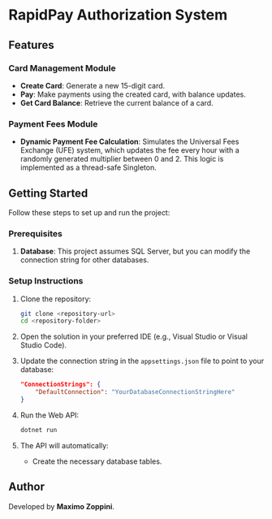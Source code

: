# RapidPay Authorization System

## Features

### Card Management Module
- **Create Card**: Generate a new 15-digit card.
- **Pay**: Make payments using the created card, with balance updates.
- **Get Card Balance**: Retrieve the current balance of a card.

### Payment Fees Module
- **Dynamic Payment Fee Calculation**: Simulates the Universal Fees Exchange (UFE) system, which updates the fee every hour with a randomly generated multiplier between 0 and 2. This logic is implemented as a thread-safe Singleton.

## Getting Started

Follow these steps to set up and run the project:

### Prerequisites
1. **Database**: This project assumes SQL Server, but you can modify the connection string for other databases.

### Setup Instructions
1. Clone the repository:
   ```bash
   git clone <repository-url>
   cd <repository-folder>
   ```
2. Open the solution in your preferred IDE (e.g., Visual Studio or Visual Studio Code).

3. Update the connection string in the `appsettings.json` file to point to your database:
   ```json
   "ConnectionStrings": {
       "DefaultConnection": "YourDatabaseConnectionStringHere"
   }
   ```

4. Run the Web API:
   ```bash
   dotnet run
   ```

5. The API will automatically:
   - Create the necessary database tables.


## Author
Developed by **Maximo Zoppini**.
